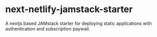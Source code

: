 # next-netlify-jamstack-starter
A nextjs based JAMstack starter for deploying static applications with authentication and subscription paywall.

